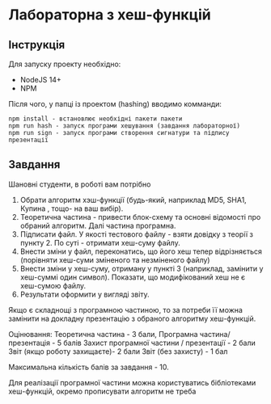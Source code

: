 # Лабораторна з хеш-функцій

## Інструкція

Для запуску проекту необхідно:
- NodeJS 14+
- NPM

Після чого, у папці із проектом (hashing) вводимо комманди:

```
npm install - встановлює необхідні пакети пакети
npm run hash - запуск програми хешування (завдання лабораторної)
npm run sign - запуск програми створення сигнатури та підпису презентації
```


## Завдання

Шановні студенти, в роботі вам потрібно
1. Обрати алгоритм хэш-функції (будь-який, наприклад MD5, SHA1, Купина , тощо- на ваш вибір).
2. Теоретична частина - привести блок-схему та основні відомості про обраний алгоритм. Далі частина програмна.
3. Підписати файл. У якості тестового файлу - взяти довідку з теорії з пункту 2. По суті - отримати хеш-суму файлу.
4. Внести зміни у файл, переконатись, що його хеш тепер відрізняється (порівняти хеш-суми зміненого та незміненого файлу)
5. Внести зміни у хеш-суму, отриману у пункті 3 (наприклад, замінити у хеш-суммі один символ). Показати, що модифікований хеш не є хеш-сумою файлу.
6. Результати оформити у вигляді звіту.

Якщо є складнощі з програмною частиною, то за потреби її можна замінити на докладну презентацію з обраного алгоритму хеш-функцій.

Оцінювання:
Теоретична частина - 3 бали,
Програмна частина/ презентація - 5 балів
Захист програмної частини / презентації - 2 бали
Звіт (якщо роботу захищаєте)- 2 бали
Звіт (без захисту) - 1 бал

Максимальна кількість балів за завдання - 10.

Для реалізації програмної частини можна користуватись бібліотеками хеш-функцій, окремо прописувати алгоритм не треба